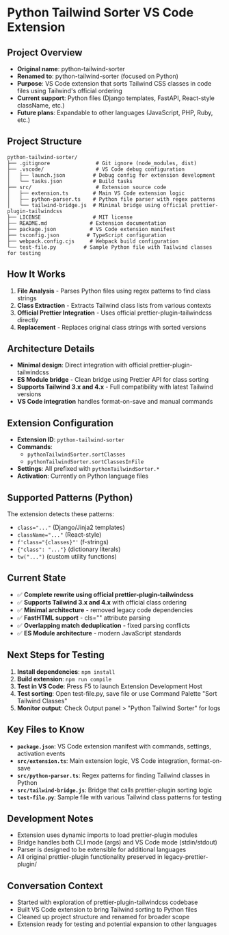 # Python Tailwind Sorter VS Code Extension

## Project Overview
- **Original name**: python-tailwind-sorter  
- **Renamed to**: python-tailwind-sorter (focused on Python)
- **Purpose**: VS Code extension that sorts Tailwind CSS classes in code files using Tailwind's official ordering
- **Current support**: Python files (Django templates, FastAPI, React-style className, etc.)
- **Future plans**: Expandable to other languages (JavaScript, PHP, Ruby, etc.)

## Project Structure
```
python-tailwind-sorter/
├── .gitignore               # Git ignore (node_modules, dist)
├── .vscode/                 # VS Code debug configuration
│   ├── launch.json         # Debug config for extension development
│   └── tasks.json          # Build tasks
├── src/                     # Extension source code
│   ├── extension.ts        # Main VS Code extension logic
│   ├── python-parser.ts    # Python file parser with regex patterns
│   └── tailwind-bridge.js  # Minimal bridge using official prettier-plugin-tailwindcss
├── LICENSE                 # MIT license
├── README.md              # Extension documentation
├── package.json           # VS Code extension manifest
├── tsconfig.json         # TypeScript configuration
├── webpack.config.cjs     # Webpack build configuration
└── test-file.py         # Sample Python file with Tailwind classes for testing
```

## How It Works
1. **File Analysis** - Parses Python files using regex patterns to find class strings
2. **Class Extraction** - Extracts Tailwind class lists from various contexts
3. **Official Prettier Integration** - Uses official prettier-plugin-tailwindcss directly
4. **Replacement** - Replaces original class strings with sorted versions

## Architecture Details
- **Minimal design**: Direct integration with official prettier-plugin-tailwindcss
- **ES Module bridge** - Clean bridge using Prettier API for class sorting
- **Supports Tailwind 3.x and 4.x** - Full compatibility with latest Tailwind versions
- **VS Code integration** handles format-on-save and manual commands

## Extension Configuration
- **Extension ID**: `python-tailwind-sorter`
- **Commands**: 
  - `pythonTailwindSorter.sortClasses`
  - `pythonTailwindSorter.sortClassesInFile`
- **Settings**: All prefixed with `pythonTailwindSorter.*`
- **Activation**: Currently on Python language files

## Supported Patterns (Python)
The extension detects these patterns:
- `class="..."` (Django/Jinja2 templates)
- `className="..."` (React-style)
- `f'class="{classes}"'` (f-strings)
- `{"class": "..."}` (dictionary literals)  
- `tw("...")` (custom utility functions)

## Current State
- ✅ **Complete rewrite using official prettier-plugin-tailwindcss**
- ✅ **Supports Tailwind 3.x and 4.x** with official class ordering
- ✅ **Minimal architecture** - removed legacy code dependencies
- ✅ **FastHTML support** - cls="" attribute parsing
- ✅ **Overlapping match deduplication** - fixed parsing conflicts
- ✅ **ES Module architecture** - modern JavaScript standards

## Next Steps for Testing
1. **Install dependencies**: `npm install`
2. **Build extension**: `npm run compile`
3. **Test in VS Code**: Press F5 to launch Extension Development Host
4. **Test sorting**: Open test-file.py, save file or use Command Palette "Sort Tailwind Classes"
5. **Monitor output**: Check Output panel > "Python Tailwind Sorter" for logs

## Key Files to Know
- **`package.json`**: VS Code extension manifest with commands, settings, activation events
- **`src/extension.ts`**: Main extension logic, VS Code integration, format-on-save
- **`src/python-parser.ts`**: Regex patterns for finding Tailwind classes in Python
- **`src/tailwind-bridge.js`**: Bridge that calls prettier-plugin sorting logic
- **`test-file.py`**: Sample file with various Tailwind class patterns for testing

## Development Notes
- Extension uses dynamic imports to load prettier-plugin modules
- Bridge handles both CLI mode (args) and VS Code mode (stdin/stdout)
- Parser is designed to be extensible for additional languages
- All original prettier-plugin functionality preserved in legacy-prettier-plugin/

## Conversation Context
- Started with exploration of prettier-plugin-tailwindcss codebase
- Built VS Code extension to bring Tailwind sorting to Python files
- Cleaned up project structure and renamed for broader scope
- Extension ready for testing and potential expansion to other languages